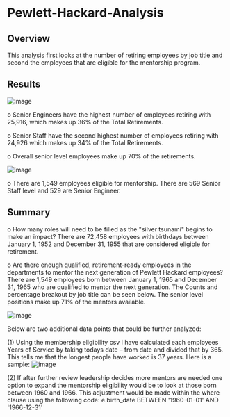 # Pewlett-Hackard-Analysis

## Overview
This analysis first looks at the number of retiring employees by job title and second the employees that are eligible for the mentorship program.

## Results

![image](https://user-images.githubusercontent.com/96347024/154580182-b396dfa4-7f35-4f15-9d57-e9b3fe960324.png)

o Senior Engineers have the highest number of employees retiring with 25,916, which makes up 36% of the Total Retirements.

o Senior Staff have the second highest number of employees retiring with 24,926 which makes up 34% of the Total Retirements.

o Overall senior level employees make up 70% of the retirements.

![image](https://user-images.githubusercontent.com/96347024/154580471-ced0faae-484a-452f-ab30-a82067c866ab.png)


o There are 1,549 employees eligible for mentorship.  There are 569 Senior Staff level and 529 are Senior Engineer.


## Summary
o	How many roles will need to be filled as the "silver tsunami" begins to make an impact?
There are 72,458 employees with birthdays between January 1, 1952 and December 31, 1955 that are considered eligible for retirement.

o	Are there enough qualified, retirement-ready employees in the departments to mentor the next generation of Pewlett Hackard employees?
There are 1,549 employees born between January 1, 1965 and December 31, 1965 who are qualified to mentor the next generation.  The Counts and percentage breakout by job title can be seen below.  The senior level positions make up 71% of the mentors available.

![image](https://user-images.githubusercontent.com/96347024/154584540-a0c25741-bd10-4f77-b41d-048aac5c9362.png)

Below are two additional data points that could be further analyzed:

(1) Using the membership eligibility csv I have calculated each employees Years of Service by taking todays date – from date and divided that by 365.  This tells me that the longest people have worked is 37 years.  Here is a sample:
![image](https://user-images.githubusercontent.com/96347024/154597230-3ad319a6-53fa-4ea1-a10c-9bec52c85419.png)

(2) If after further review leadership decides more mentors are needed one option to expand the mentorship eligibility would be to look at those born between 1960 and 1966.  This adjustment would be made within the where clause using the following code: e.birth_date BETWEEN '1960-01-01' AND '1966-12-31'
